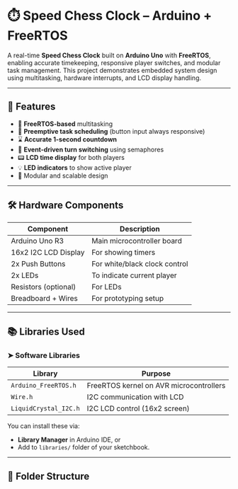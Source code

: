 # ⏱️ Speed Chess Clock – Arduino + FreeRTOS

A real-time **Speed Chess Clock** built on **Arduino Uno** with **FreeRTOS**, enabling accurate timekeeping, responsive player switches, and modular task management. This project demonstrates embedded system design using multitasking, hardware interrupts, and LCD display handling.

---

## 🚀 Features

- 🧠 **FreeRTOS-based** multitasking
- 🔁 **Preemptive task scheduling** (button input always responsive)
- ⌛ **Accurate 1-second countdown**
- 🔘 **Event-driven turn switching** using semaphores
- 📟 **LCD time display** for both players
- 💡 **LED indicators** to show active player
- 🔧 Modular and scalable design

---

## 🛠️ Hardware Components

| Component            | Description                     |
|---------------------|---------------------------------|
| Arduino Uno R3       | Main microcontroller board      |
| 16x2 I2C LCD Display | For showing timers              |
| 2x Push Buttons      | For white/black clock control   |
| 2x LEDs              | To indicate current player      |
| Resistors (optional) | For LEDs                        |
| Breadboard + Wires   | For prototyping setup           |

---

## 📚 Libraries Used

### ➤ **Software Libraries**

| Library               | Purpose                              |
|------------------------|--------------------------------------|
| `Arduino_FreeRTOS.h`  | FreeRTOS kernel on AVR microcontrollers |
| `Wire.h`              | I2C communication with LCD           |
| `LiquidCrystal_I2C.h` | I2C LCD control (16x2 screen)        |

You can install these via:
- **Library Manager** in Arduino IDE, or
- Add to `libraries/` folder of your sketchbook.

---

## 📁 Folder Structure

